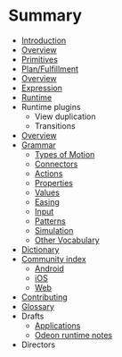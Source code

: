 # Summary

* [Introduction](README.md)
* [Overview](concepts/README.md)
* [Primitives](concepts/primitives.md)
* [Plan/Fulfillment](concepts/plan-fulfillment-pattern.md)
* [Overview](specifications/README.md)
* [Expression](specifications/expressions.md)
* [Runtime](specifications/runtime.md)
* Runtime plugins
   * View duplication
   * Transitions
* [Overview](material_motion/README.md)
* [Grammar](languages/README.md)
   * [Types of Motion](languages/types_of_motion.md)
   * [Connectors](languages/connectors.md)
   * [Actions](languages/actions.md)
   * [Properties](languages/properties.md)
   * [Values](languages/values.md)
   * [Easing](languages/easing.md)
   * [Input](languages/input.md)
   * [Patterns](languages/patterns.md)
   * [Simulation](languages/simulation.md)
   * [Other Vocabulary](languages/other_vocabulary.md)
* [Dictionary](material_motion/dictionary.md)
* [Community index](community_index/README.md)
   * [Android](community_index/android.md)
   * [iOS](community_index/ios.md)
   * [Web](community_index/web.md)
* [Contributing](CONTRIBUTING.md)
* [Glossary](GLOSSARY.md)
* Drafts
   * [Applications](specifications/applications.md)
   * [Odeon runtime notes](specifications/odeon_runtime.md)
* Directors

